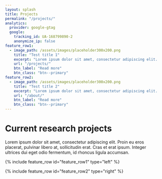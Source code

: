 ```yaml
---
layout: splash
title: Projects
permalink: "/projects/"
analytics:
  provider: google-gtag
  google:
    tracking_id: UA-168799890-2
    anonymize_ip: false
feature_row1:
  - image_path: /assets/images/placeholder300x200.png
    title: "Test title 1"
    excerpt: "Lorem ipsum dolor sit amet, consectetur adipiscing elit. Proin eu eros placerat, pulvinar libero at, sollicitudin erat. Cras et erat ipsum. Integer ultrices dui eget odio fermentum, id rhoncus ligula accumsan."
    url: "/projects/"
    btn_label: "Read more"
    btn_class: "btn--primary"
feature_row2:
  - image_path: /assets/images/placeholder300x200.png
    title: "Test title 2"
    excerpt: "Lorem ipsum dolor sit amet, consectetur adipiscing elit. Sed sem est, egestas vel tortor quis, fringilla vehicula tortor. Nunc in tellus eu ante fermentum bibendum id sit amet arcu. Curabitur tincidunt euismod orci, in molestie orci condimentum ut. Nulla vitae enim eget lorem mattis efficitur id dictum urna. Sed dapibus, nisi porta lacinia blandit, lectus orci eleifend sapien, et aliquam ex lectus vel urna. Donec elementum auctor quam, nec luctus arcu vulputate quis. Phasellus facilisis id neque nec lobortis. Praesent."
    url: "/about/"
    btn_label: "Read more"
    btn_class: "btn--primary"
---
```


# Current research projects

Lorem ipsum dolor sit amet, consectetur adipiscing elit. Proin eu eros placerat, pulvinar libero at, sollicitudin erat. Cras et erat ipsum. Integer ultrices dui eget odio fermentum, id rhoncus ligula accumsan.

{% include feature_row id="feature_row1" type="left" %}

{% include feature_row id="feature_row2" type="right" %}
